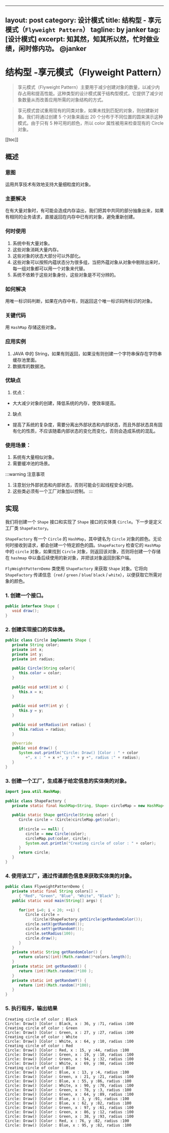 
---
layout: post
category: 设计模式
title: 结构型 - 享元模式（`Flyweight Pattern`）
tagline: by janker
tag: [设计模式]
excerpt: 知其然，知其所以然，忙时做业绩，闲时修内功。  @janker
---

# 结构型 -享元模式（Flyweight Pattern）
> 享元模式（Flyweight Pattern）主要用于减少创建对象的数量，以减少内存占用和提高性能。这种类型的设计模式属于结构型模式，它提供了减少对象数量从而改善应用所需的对象结构的方式。

> 享元模式尝试重用现有的同类对象，如果未找到匹配的对象，则创建新对象。我们将通过创建 5 个对象来画出 20 个分布于不同位置的圆来演示这种模式。由于只有 5 种可用的颜色，所以 color 属性被用来检查现有的 Circle 对象。

[[toc]]
## 概述
### 意图
运用共享技术有效地支持大量细粒度的对象。

### 主要解决
在有大量对象时，有可能会造成内存溢出，我们把其中共同的部分抽象出来，如果有相同的业务请求，直接返回在内存中已有的对象，避免重新创建。

### 何时使用
1. 系统中有大量对象。
2. 这些对象消耗大量内存。
3. 这些对象的状态大部分可以外部化。
4. 这些对象可以按照内蕴状态分为很多组，当把外蕴对象从对象中剔除出来时，每一组对象都可以用一个对象来代替。
5. 系统不依赖于这些对象身份，这些对象是不可分辨的。

### 如何解决
用唯一标识码判断，如果在内存中有，则返回这个唯一标识码所标识的对象。

### 关键代码
用 `HashMap` 存储这些对象。

### 应用实例
1. JAVA 中的 String，如果有则返回，如果没有则创建一个字符串保存在字符串缓存池里面。
2. 数据库的数据池。
### 优缺点
1. 优点：
- 大大减少对象的创建，降低系统的内存，使效率提高。

2. 缺点
- 提高了系统的复杂度，需要分离出外部状态和内部状态，而且外部状态具有固有化的性质，不应该随着内部状态的变化而变化，否则会造成系统的混乱。

### 使用场景：
1. 系统有大量相似对象。 
2. 需要缓冲池的场景。

:::warning
注意事项
1. 注意划分外部状态和内部状态，否则可能会引起线程安全问题。 
2. 这些类必须有一个工厂对象加以控制。
:::

## 实现
我们将创建一个 `Shape` 接口和实现了 `Shape` 接口的实体类 `Circle`。下一步是定义工厂类 `ShapeFactory`。

`ShapeFactory` 有一个 `Circle` 的 `HashMap`，其中键名为 `Circle` 对象的颜色。无论何时接收到请求，都会创建一个特定颜色的圆。`ShapeFactory` 检查它的 `HashMap` 中的 `circle` 对象，如果找到 `Circle` 对象，则返回该对象，否则将创建一个存储在 `hashmap` 中以备后续使用的新对象，并把该对象返回到客户端。

`FlyWeightPatternDemo` 类使用 `ShapeFactory` 来获取 `Shape` 对象。它将向 `ShapeFactory` 传递信息（`red` / `green` / `blue`/ `black` / `white`），以便获取它所需对象的颜色。


### 1. 创建一个接口。
```java
public interface Shape {
   void draw();
}
```
### 2. 创建实现接口的实体类。
```java
public class Circle implements Shape {
   private String color;
   private int x;
   private int y;
   private int radius;
 
   public Circle(String color){
      this.color = color;     
   }
 
   public void setX(int x) {
      this.x = x;
   }
 
   public void setY(int y) {
      this.y = y;
   }
 
   public void setRadius(int radius) {
      this.radius = radius;
   }
 
   @Override
   public void draw() {
      System.out.println("Circle: Draw() [Color : " + color 
         +", x : " + x +", y :" + y +", radius :" + radius);
   }
}

```
### 3. 创建一个工厂，生成基于给定信息的实体类的对象。
```java
import java.util.HashMap;
 
public class ShapeFactory {
   private static final HashMap<String, Shape> circleMap = new HashMap<>();
 
   public static Shape getCircle(String color) {
      Circle circle = (Circle)circleMap.get(color);
 
      if(circle == null) {
         circle = new Circle(color);
         circleMap.put(color, circle);
         System.out.println("Creating circle of color : " + color);
      }
      return circle;
   }
}
```
### 4. 使用该工厂，通过传递颜色信息来获取实体类的对象。
```java
public class FlyweightPatternDemo {
   private static final String colors[] = 
      { "Red", "Green", "Blue", "White", "Black" };
   public static void main(String[] args) {
 
      for(int i=0; i < 20; ++i) {
         Circle circle = 
            (Circle)ShapeFactory.getCircle(getRandomColor());
         circle.setX(getRandomX());
         circle.setY(getRandomY());
         circle.setRadius(100);
         circle.draw();
      }
   }
   private static String getRandomColor() {
      return colors[(int)(Math.random()*colors.length)];
   }
   private static int getRandomX() {
      return (int)(Math.random()*100 );
   }
   private static int getRandomY() {
      return (int)(Math.random()*100);
   }
}
```
### 5. 执行程序，输出结果
```shell
Creating circle of color : Black
Circle: Draw() [Color : Black, x : 36, y :71, radius :100
Creating circle of color : Green
Circle: Draw() [Color : Green, x : 27, y :27, radius :100
Creating circle of color : White
Circle: Draw() [Color : White, x : 64, y :10, radius :100
Creating circle of color : Red
Circle: Draw() [Color : Red, x : 15, y :44, radius :100
Circle: Draw() [Color : Green, x : 19, y :10, radius :100
Circle: Draw() [Color : Green, x : 94, y :32, radius :100
Circle: Draw() [Color : White, x : 69, y :98, radius :100
Creating circle of color : Blue
Circle: Draw() [Color : Blue, x : 13, y :4, radius :100
Circle: Draw() [Color : Green, x : 21, y :21, radius :100
Circle: Draw() [Color : Blue, x : 55, y :86, radius :100
Circle: Draw() [Color : White, x : 90, y :70, radius :100
Circle: Draw() [Color : Green, x : 78, y :3, radius :100
Circle: Draw() [Color : Green, x : 64, y :89, radius :100
Circle: Draw() [Color : Blue, x : 3, y :91, radius :100
Circle: Draw() [Color : Blue, x : 62, y :82, radius :100
Circle: Draw() [Color : Green, x : 97, y :61, radius :100
Circle: Draw() [Color : Green, x : 86, y :12, radius :100
Circle: Draw() [Color : Green, x : 38, y :93, radius :100
Circle: Draw() [Color : Red, x : 76, y :82, radius :100
Circle: Draw() [Color : Blue, x : 95, y :82, radius :100
```